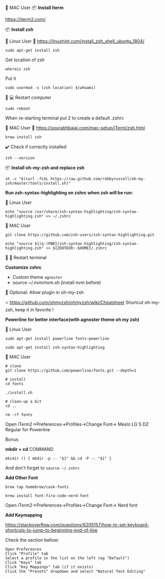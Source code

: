 🍎 MAC User
📦 **Install Iterm**

https://iterm2.com/

📦 **Install zsh**

🐧 Linux User
:link: https://linuxhint.com/install_zsh_shell_ubuntu_1804/

```console
sudo apt-get install zsh
```

Get location of zsh

```console
whereis zsh
```

Put it

```console
sudo usermod -s (zsh location) $(whoami)
```

:repeat: :computer: Restart computer

```console
sudo reboot
```

When re-starting terminal put 2 to create a default .zshrc

🍎 MAC User
:link: https://sourabhbajaj.com/mac-setup/iTerm/zsh.html

```console
brew install zsh
```

:heavy_check_mark: Check if correctly installed

```console
zsh --version
```

📦 **Install oh-my-zsh and replace zsh**

```console
sh -c "$(curl -fsSL https://raw.github.com/robbyrussell/oh-my-zsh/master/tools/install.sh)"
```

**Run zsh-syntax-highlighting on zshrc when zsh will be run:**

🐧 Linux User

```console
echo "source /usr/share/zsh-syntax-highlighting/zsh-syntax-highlighting.zsh" >> ~/.zshrc
```

🍎 MAC User

```console
git clone https://github.com/zsh-users/zsh-syntax-highlighting.git

echo "source ${(q-)PWD}/zsh-syntax-highlighting/zsh-syntax-highlighting.zsh" >> ${ZDOTDIR:-$HOME}/.zshrc
```

:repeat: :white_square_button: Restart terminal

**Customize zshrc**

- Custom theme `agnoster`
- source ~/.nvm/nvm.sh (install nvm before)

:triangular_flag_on_post: Optional: Allow plugin in oh-my-zsh

:star: https://github.com/ohmyzsh/ohmyzsh/wiki/Cheatsheet Shortcut oh-my-zsh, keep it in favorite !

**Powerline for better interface(with agnoster theme oh my zsh)**

🐧 Linux User

```console
sudo apt-get install powerline fonts-powerline
```

```console
sudo apt-get install zsh-syntax-highlighting
```

🍎 MAC User

```console
# clone
git clone https://github.com/powerline/fonts.git --depth=1

# install
cd fonts

./install.sh

# clean-up a bit
cd ..

rm -rf fonts
```

Open iTerm2->Preferences->Profiles->Change Font-> Meslo LG S DZ Regular for Powerline

Bonus

**mkdir + cd** COMMAND

```console
mkcdir () { mkdir -p -- "$1" && cd -P -- "$1" }
```

And don't forget to `source ~/.zshrc`

**Add Other Font**

```console
brew tap homebrew/cask-fonts

brew install font-fira-code-nerd-font
```

Open iTerm2->Preferences->Profiles->Change Font-> Nerd font

**Add Keymapping**

https://stackoverflow.com/questions/6205157/how-to-set-keyboard-shortcuts-to-jump-to-beginning-end-of-line

Check the section bellow:

```
Open Preferences
Click "Profile" tab
Select a profile in the list on the left (eg "Default")
Click "Keys" tab
Click "Key Mappings" tab (if it exists)
Click the "Presets" dropdown and select "Natural Text Editing"
```

